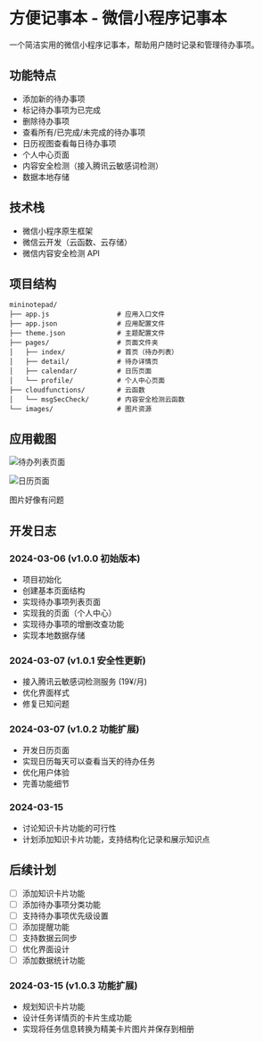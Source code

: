 <!--
 * @Author: JavaPub
 * @Date: 2025-03-06 12:46:30
 * @LastEditors: your name
 * @LastEditTime: 2025-03-15 16:49:22
 * @Description: Here is the JavaPub code base. Search JavaPub on the whole web.
 * @FilePath: /mininotepad/README.md
-->
# 方便记事本 - 微信小程序记事本

一个简洁实用的微信小程序记事本，帮助用户随时记录和管理待办事项。

## 功能特点

- 添加新的待办事项
- 标记待办事项为已完成
- 删除待办事项
- 查看所有/已完成/未完成的待办事项
- 日历视图查看每日待办事项
- 个人中心页面
- 内容安全检测（接入腾讯云敏感词检测）
- 数据本地存储

## 技术栈

- 微信小程序原生框架
- 微信云开发（云函数、云存储）
- 微信内容安全检测 API

## 项目结构

```
mininotepad/
├── app.js                 # 应用入口文件
├── app.json               # 应用配置文件
├── theme.json             # 主题配置文件
├── pages/                 # 页面文件夹
│   ├── index/             # 首页（待办列表）
│   ├── detail/            # 待办详情页
│   ├── calendar/          # 日历页面
│   └── profile/           # 个人中心页面
├── cloudfunctions/        # 云函数
│   └── msgSecCheck/       # 内容安全检测云函数
└── images/                # 图片资源
```

## 应用截图

![待办列表页面](https://javapub-common-oss.oss-cn-beijing.aliyuncs.com/javapub/202503061413708.png)

![日历页面](https://javapub-common-oss.oss-cn-beijing.aliyuncs.com/javapub/202503061417681.png)

图片好像有问题

## 开发日志

### 2024-03-06 (v1.0.0 初始版本)
- 项目初始化
- 创建基本页面结构
- 实现待办事项列表页面
- 实现我的页面（个人中心）
- 实现待办事项的增删改查功能
- 实现本地数据存储

### 2024-03-07 (v1.0.1 安全性更新)
- 接入腾讯云敏感词检测服务 (19¥/月)
- 优化界面样式
- 修复已知问题

### 2024-03-07 (v1.0.2 功能扩展)
- 开发日历页面
- 实现日历每天可以查看当天的待办任务
- 优化用户体验
- 完善功能细节

### 2024-03-15
- 讨论知识卡片功能的可行性
- 计划添加知识卡片功能，支持结构化记录和展示知识点

## 后续计划

- [ ] 添加知识卡片功能
- [ ] 添加待办事项分类功能
- [ ] 支持待办事项优先级设置
- [ ] 添加提醒功能
- [ ] 支持数据云同步
- [ ] 优化界面设计
- [ ] 添加数据统计功能

### 2024-03-15 (v1.0.3 功能扩展)
- 规划知识卡片功能
- 设计任务详情页的卡片生成功能
- 实现将任务信息转换为精美卡片图片并保存到相册
